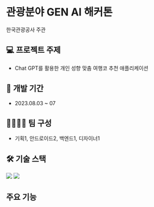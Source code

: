 # 관광분야 GEN AI 해커톤
한국관광공사 주관

## 💻 프로젝트 주제
- Chat GPT를 활용한 개인 성향 맞춤 여행코 추천 애플리케이션

## 📆 개발 기간
- 2023.08.03 ~ 07

## 👨‍👨‍👧‍👦 팀 구성
- 기획1, 안드로이드2, 백엔드1, 디자이너1

## 🛠️ 기술 스택
<img src="https://img.shields.io/badge/Android-3DDC84?style=flat-square&logo=Android&logoColor=white">
<img src="https://img.shields.io/badge/Java-007396?style=flat-square&logo=Java&logoColor=white">
    

## 주요 기능


  
